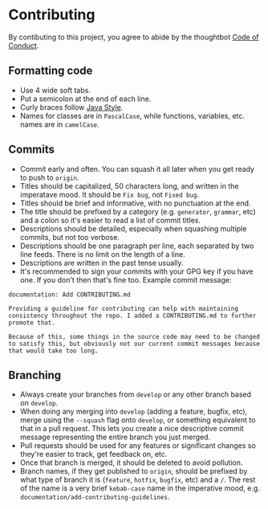 # Contributing
By contibuting to this project, you agree to abide by the thoughtbot [Code of Conduct](https://thoughtbot.com/open-source-code-of-conduct).

## Formatting code
* Use 4 wide soft tabs.
* Put a semicolon at the end of each line.
* Curly braces follow [Java Style](https://en.wikipedia.org/wiki/Indent_style#Variant:_Java).
* Names for classes are in `PascalCase`, while functions, variables, etc. names are in `camelCase`.

## Commits
* Commit early and often. You can squash it all later when you get ready to push to `origin`.
* Titles should be capitalized, 50 characters long, and written in the imperatave mood. It should be `Fix bug`, not `Fixed bug`.
* Titles should be brief and informative, with no punctuation at the end.
* The title should be prefixed by a category (e.g. `generator`, `grammar`, etc) and a colon so it's easier to read a list of commit titles.
* Descriptions should be detailed, especially when squashing multiple commits,  but not too verbose.
* Descriptions should be one paragraph per line, each separated by two line feeds. There is no limit on the length of a line.
* Descriptions are written in the past tense usually.
* It's recommended to sign your commits with your GPG key if you have one. If you don't then that's fine too.
Example commit message:
```
documentation: Add CONTRIBUTING.md

Providing a guideline for contributing can help with maintaining consistency throughout the repo. I added a CONTRIBUTING.md to further promote that.

Because of this, some things in the source code may need to be changed to satisfy this, but obviously not our current commit messages because that would take too long.
```

## Branching
* Always create your branches from `develop` or any other branch based on `develop`. 
* When doing any merging into `develop` (adding a feature, bugfix, etc), merge using the `--squash` flag onto `develop`, or something equivalent to that in a pull request. This lets you create a nice descriptive commit message representing the entire branch you just merged.
* Pull requests should be used for any features or significant changes so they're easier to track, get feedback on, etc.
* Once that branch is merged, it should be deleted to avoid pollution.
* Branch names, if they get published to `origin`,  should be prefixed by what type of branch it is (`feature`, `hotfix`, `bugfix`, etc) and a `/`. The rest of the name is a very brief `kebab-case` name in the imperative mood, e.g. `documentation/add-contributing-guidelines`.
